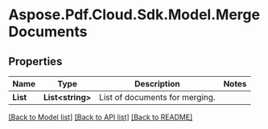 # Aspose.Pdf.Cloud.Sdk.Model.MergeDocuments
## Properties

Name | Type | Description | Notes
------------ | ------------- | ------------- | -------------
**List** | **List&lt;string&gt;** | List of documents for merging. | 

[[Back to Model list]](../README.md#documentation-for-models) [[Back to API list]](../README.md#documentation-for-api-endpoints) [[Back to README]](../README.md)

